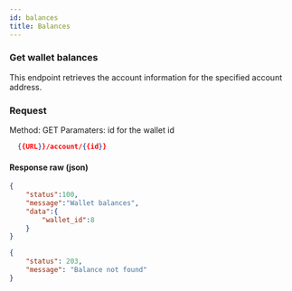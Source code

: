 ```yaml
---
id: balances
title: Balances
---
```



### Get wallet balances
This endpoint retrieves the account information for the specified account address.

### Request
Method: GET
Paramaters: id for the wallet id

```json
  {{URL}}/account/{{id}}
```

#### Response raw (json)
```json
{
    "status":100,
    "message":"Wallet balances",
    "data":{
        "wallet_id":8
    }
}
```
```json
{
    "status": 203,
    "message": "Balance not found"
}
```
